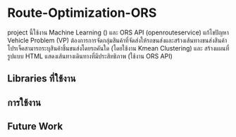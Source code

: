 # Route-Optimization-ORS

project นี้ใช้งาน Machine Learning () และ ORS API (openrouteservice) แก้ไขปัญหา Vehicle Problem (VP) 
ต้องการการจัดกลุ่มสินค้าที่จัดส่งให้รถขนส่งและสร้างเส้นทางขนส่งสินค้า โปรเจ็คสามารถระบุสินค้าชิ้นขนส่งโดยรถคันใด (โดยใช้งาน Kmean Clustering) และ สร้างแผนที่รูปแบบ HTML แสดงเส้นทางเดินทางที่มีประสิทธิภาพ (ใช้งาน ORS API)

## Libraries ที่ใช้งาน

## การใช้งาน

## Future Work